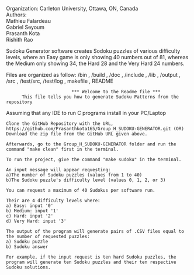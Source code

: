 Organization: Carleton University, Ottawa, ON, Canada  
Authors:  
Mathieu Falardeau  
Gabriel Seyoum   
Prasanth Kota  
Rishith Rao  

Sudoku Generator software creates Sodoku puzzles of various difficulty levels, where an Easy game is only showing 40 numbers out of 81, whereas the Medium only showing 34, the Hard 28 and the Very Hard 24 numbers.

Files are organized as follow: /bin , /build , /doc , /include , /lib , /output , /src , /test/src, /test/log , makefile , README

                             *** Welcome to the Readme file ***
          This file tells you how to generate Sudoku Patterns from the repository  

Assuming that any IDE to run C programs install in your PC/Laptop  

    Clone the GitHub Repository with the URL, https://github.com/Prasanthkota165/Group_H_SUDOKU-GENERATOR.git (OR) Download the zip file from the GitHub URL given above.

    Afterwards, go to the Group_H_SUDOKU-GENERATOR folder and run the command "make clean" first in the terminal.

    To run the project, give the command "make sudoku" in the terminal.  

    An input message will appear requesting:  
    a)The number of Sudoku puzzles (values from 1 to 40)  
    b)The Sudoku puzzle's difficulty level (values 0, 1, 2, or 3)  

    You can request a maximum of 40 Sudokus per software run.  

    Their are 4 difficulty levels where:   
    a) Easy: input '0'  
    b) Medium: input '1'  
    c) Hard: input '2'  
    d) Very Hard: input '3'  

    The output of the program will generate pairs of .CSV files equal to the number of requested puzzles:  
    a) Sudoku puzzle  
    b) Sudoku answer  

    For example, if the input request is ten hard Sudoku puzzles, the program will generate ten Sudoku puzzles and their ten respective Sudoku solutions.